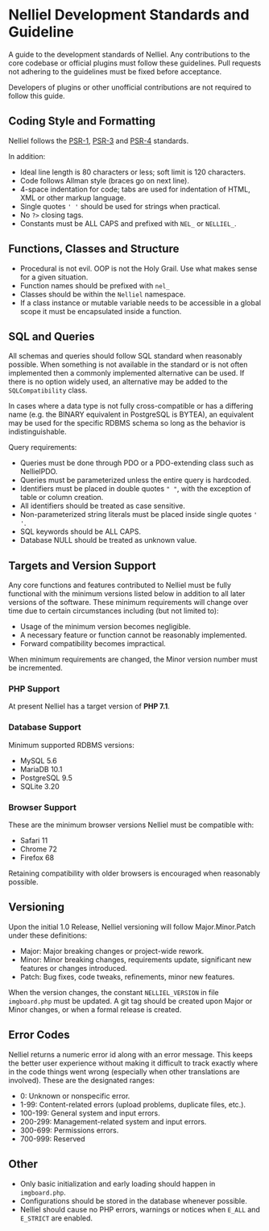 # Nelliel Development Standards and Guideline

A guide to the development standards of Nelliel. Any contributions to the core codebase or official plugins must follow these guidelines. Pull requests not adhering to the guidelines must be fixed before acceptance.
 
Developers of plugins or other unofficial contributions are not required to follow this guide.

## Coding Style and Formatting
Nelliel follows the [PSR-1](https://www.php-fig.org/psr/psr-1/), [PSR-3](https://www.php-fig.org/psr/psr-3/) and [PSR-4](https://www.php-fig.org/psr/psr-4/) standards.

In addition:
 - Ideal line length is 80 characters or less; soft limit is 120 characters.
 - Code follows Allman style (braces go on next line).
 - 4-space indentation for code; tabs are used for indentation of HTML, XML or other markup language.
 - Single quotes `' '` should be used for strings when practical.
 - No `?>` closing tags.
 - Constants must be ALL CAPS and prefixed with `NEL_` or `NELLIEL_`.

## Functions, Classes and Structure
 - Procedural is not evil. OOP is not the Holy Grail. Use what makes sense for a given situation.
 - Function names should be prefixed with `nel_`
 - Classes should be within the `Nelliel` namespace.
 - If a class instance or mutable variable needs to be accessible in a global scope it must be encapsulated inside a function.
 
## SQL and Queries
All schemas and queries should follow SQL standard when reasonably possible. When something is not available in the standard or is not often implemented then a commonly implemented alternative can be used. If there is no option widely used, an alternative may be added to the `SQLCompatibility` class.

In cases where a data type is not fully cross-compatible or has a differing name (e.g. the BINARY equivalent in PostgreSQL is BYTEA), an equivalent may be used for the specific RDBMS schema so long as the behavior is indistinguishable.

Query requirements:
 - Queries must be done through PDO or a PDO-extending class such as NellielPDO.
 - Queries must be parameterized unless the entire query is hardcoded.
 - Identifiers must be placed in double quotes `" "`, with the exception of table or column creation.
 - All identifiers should be treated as case sensitive.
 - Non-parameterized string literals must be placed inside single quotes `' '`.
 - SQL keywords should be ALL CAPS.
 - Database NULL should be treated as unknown value.
 
## Targets and Version Support
Any core functions and features contributed to Nelliel must be fully functional with the minimum versions listed below in addition to all later versions of the software. These minimum requirements will change over time due to certain circumstances including (but not limited to):
 - Usage of the minimum version becomes negligible.
 - A necessary feature or function cannot be reasonably implemented.
 - Forward compatibility becomes impractical.

When minimum requirements are changed, the Minor version number must be incremented.

### PHP Support
At present Nelliel has a target version of **PHP 7.1**.

### Database Support
Minimum supported RDBMS versions:
 - MySQL 5.6
 - MariaDB 10.1
 - PostgreSQL 9.5
 - SQLite 3.20

### Browser Support
These are the minimum browser versions Nelliel must be compatible with:
 - Safari 11
 - Chrome 72
 - Firefox 68
 
 Retaining compatibility with older browsers is encouraged when reasonably possible.

## Versioning
Upon the initial 1.0 Release, Nelliel versioning will follow Major.Minor.Patch under these definitions:
 - Major: Major breaking changes or project-wide rework.
 - Minor: Minor breaking changes, requirements update, significant new features or changes introduced.
 - Patch: Bug fixes, code tweaks, refinements, minor new features.

When the version changes, the constant `NELLIEL_VERSION` in file `imgboard.php` must be updated. A git tag should be created upon Major or Minor changes, or when a formal release is created.

## Error Codes
Nelliel returns a numeric error id along with an error message. This keeps the better user experience without making it difficult to track exactly where in the code things went wrong (especially when other translations are involved). These are the designated ranges:
 - 0: Unknown or nonspecific error.
 - 1-99: Content-related errors (upload problems, duplicate files, etc.).
 - 100-199: General system and input errors.
 - 200-299: Management-related system and input errors.
 - 300-699: Permissions errors.
 - 700-999: Reserved


## Other
 - Only basic initialization and early loading should happen in `imgboard.php`.
 - Configurations should be stored in the database whenever possible.
 - Nelliel should cause no PHP errors, warnings or notices when `E_ALL` and `E_STRICT` are enabled.